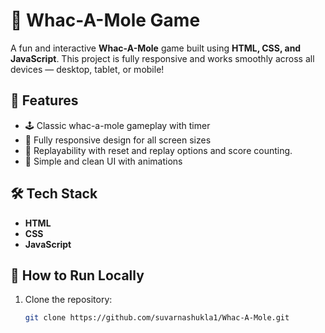 # 🎯 Whac-A-Mole Game

A fun and interactive **Whac-A-Mole** game built using **HTML, CSS, and JavaScript**. This project is fully responsive and works smoothly across all devices — desktop, tablet, or mobile!

## 🚀 Features

- 🕹️ Classic whac-a-mole gameplay with timer
- 📱 Fully responsive design for all screen sizes
- 🔁 Replayability with reset and replay options and score counting.
- 🎨 Simple and clean UI with animations

## 🛠️ Tech Stack

- **HTML**
- **CSS**
- **JavaScript**



## 🔧 How to Run Locally

1. Clone the repository:

   ```bash
   git clone https://github.com/suvarnashukla1/Whac-A-Mole.git

